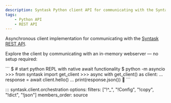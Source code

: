 ```yaml
---
description: Syntask Python client API for communicating with the Syntask REST API.
tags:
    - Python API
    - REST API
---
```


Asynchronous client implementation for communicating with the [Syntask REST API](/api-ref/rest-api/).

Explore the client by communicating with an in-memory webserver &mdash; no setup required:

<div class="terminal">
```
$ # start python REPL with native await functionality
$ python -m asyncio
>>> from syntask import get_client
>>> async with get_client() as client:
...     response = await client.hello()
...     print(response.json())
👋
```
</div>

::: syntask.client.orchestration
    options:
      filters: ["!^_", "!Config", "!copy", "!dict", "!json"]
      members_order: source
